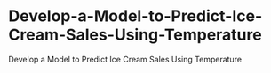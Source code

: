 # Develop-a-Model-to-Predict-Ice-Cream-Sales-Using-Temperature
Develop a Model to Predict Ice Cream Sales Using Temperature
